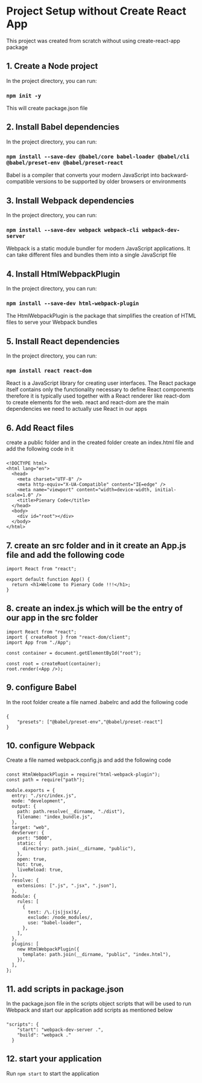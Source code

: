 # Project Setup without Create React App

This project was created from scratch without using create-react-app package

## 1. Create a Node project

In the project directory, you can run:

### `npm init -y`

This will create package.json file

## 2. Install Babel dependencies

In the project directory, you can run:

### `npm install --save-dev @babel/core babel-loader @babel/cli @babel/preset-env @babel/preset-react`

Babel is a compiler that converts your modern JavaScript into backward-compatible versions to be supported by older browsers or environments

## 3. Install Webpack dependencies

In the project directory, you can run:

### `npm install --save-dev webpack webpack-cli webpack-dev-server`

Webpack is a static module bundler for modern JavaScript applications. It can take different files and bundles them into a single JavaScript file

## 4. Install HtmlWebpackPlugin

In the project directory, you can run:

### `npm install --save-dev html-webpack-plugin`

The HtmlWebpackPlugin is the package that simplifies the creation of HTML files to serve your Webpack bundles

## 5. Install React dependencies

In the project directory, you can run:

### `npm install react react-dom `

React is a JavaScript library for creating user interfaces.
The React package itself contains only the functionality necessary to define React components therefore it is typically used together with a React renderer like react-dom to create elements for the web. react and react-dom are the main dependencies we need to actually use React in our apps

## 6. Add React files

create a public folder and in the created folder create an index.html file and add the following code in it

###

```
<!DOCTYPE html>
<html lang="en">
  <head>
    <meta charset="UTF-8" />
    <meta http-equiv="X-UA-Compatible" content="IE=edge" />
    <meta name="viewport" content="width=device-width, initial-scale=1.0" />
    <title>Pienary Code</title>
  </head>
  <body>
    <div id="root"></div>
  </body>
</html>
```

## 7. create an src folder and in it create an App.js file and add the following code

```
import React from "react";

export default function App() {
  return <h1>Welcome to Pienary Code !!!</h1>;
}

```

## 8. create an index.js which will be the entry of our app in the src folder

```
import React from "react";
import { createRoot } from "react-dom/client";
import App from "./App";

const container = document.getElementById("root");

const root = createRoot(container);
root.render(<App />);
```

## 9. configure Babel

In the root folder create a file named .babelrc and add the following code

###

```
{
    "presets": ["@babel/preset-env","@babel/preset-react"]
}
```

## 10. configure Webpack

Create a file named webpack.config.js and add the following code

###

```
const HtmlWebpackPlugin = require("html-webpack-plugin");
const path = require("path");

module.exports = {
  entry: "./src/index.js",
  mode: "development",
  output: {
    path: path.resolve(__dirname, "./dist"),
    filename: "index_bundle.js",
  },
  target: "web",
  devServer: {
    port: "5000",
    static: {
      directory: path.join(__dirname, "public"),
    },
    open: true,
    hot: true,
    liveReload: true,
  },
  resolve: {
    extensions: [".js", ".jsx", ".json"],
  },
  module: {
    rules: [
      {
        test: /\.(js|jsx)$/,
        exclude: /node_modules/,
        use: "babel-loader",
      },
    ],
  },
  plugins: [
    new HtmlWebpackPlugin({
      template: path.join(__dirname, "public", "index.html"),
    }),
  ],
};

```

## 11. add scripts in package.json

In the package.json file in the scripts object scripts that will be used to run Webpack and start our application
add scripts as mentioned below

###

```
"scripts": {
    "start": "webpack-dev-server .",
    "build": "webpack ."
  }
```

## 12. start your application

Run `npm start` to start the application

###
